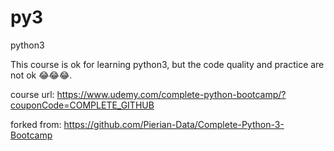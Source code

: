 # py3
python3

This course is ok for learning python3, but the code quality and practice are not ok 😂😂😂. 

course url: https://www.udemy.com/complete-python-bootcamp/?couponCode=COMPLETE_GITHUB

forked from: https://github.com/Pierian-Data/Complete-Python-3-Bootcamp
